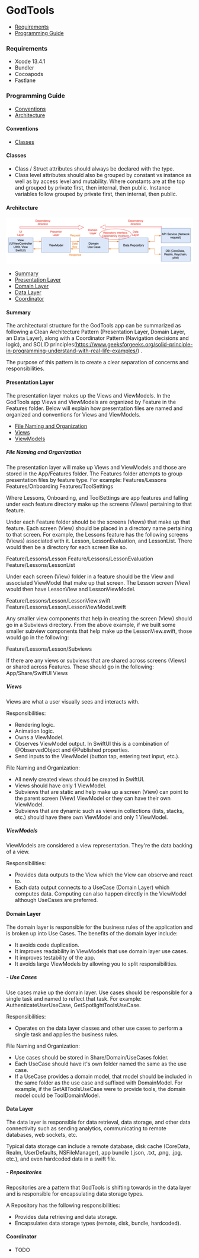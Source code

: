 GodTools
========

- [Requirements](#requirements)
- [Programming Guide](#programming-guide)

### Requirements

- Xcode 13.4.1
- Bundler
- Cocoapods
- Fastlane

### Programming Guide

- [Conventions](#conventions)
- [Architecture](#architecture)

#### Conventions

- [Classes](#classes)


#### Classes

- Class / Struct attributes should always be declared with the type.
- Class level attributes should also be grouped by constant vs instance as well as by access level and mutability. Where constants are at the top and grouped by private first, then internal, then public.  Instance variables follow grouped by private first, then internal, then public.   

#### Architecture

![alt text](ReadMeAssets/clean_architecture.png)

- [Summary](#summary)
- [Presentation Layer](#presentation-layer)
- [Domain Layer](#domain-layer)
- [Data Layer](#data-layer)
- [Coordinator](#coordinator)


#### Summary
The architectural structure for the GodTools app can be summarized as following a Clean Architecture Pattern (Presentation Layer, Domain Layer, an Data Layer), along with a Coordinator Pattern (Navigation decisions and logic), and SOLID principles(https://www.geeksforgeeks.org/solid-principle-in-programming-understand-with-real-life-examples/) .

The purpose of this pattern is to create a clear separation of concerns and responsibilities.

#### Presentation Layer

The presentation layer makes up the Views and ViewModels.  In the GodTools app Views and ViewModels are organized by Feature in the Features folder.  Below will explain how presentation files are named and organized and conventions for Views and ViewModels.

- [File Naming and Organization](#file-naming-and-organization)
- [Views](#views)
- [ViewModels](#viewmodels)

##### File Naming and Organization

The presentation layer will make up Views and ViewModels and those are stored in the App/Features folder.  The Features folder attempts to group presentation files by feature type. For example:
Features/Lessons
Features/Onboarding
Features/ToolSettings

Where Lessons, Onboarding, and ToolSettings are app features and falling under each feature directory make up the screens (Views) pertaining to that feature.

Under each Feature folder should be the screens (Views) that make up that feature.  Each screen (View) should be placed in a directory name pertaining to that screen.  For example, the Lessons feature has the following screens (Views) associated with it. Lesson, LessonEvaluation, and LessonList.  There would then be a directory for each screen like so.

Feature/Lessons/Lesson
Feature/Lessons/LessonEvaluation
Feature/Lessons/LessonList

Under each screen (View) folder in a feature should be the View and associated ViewModel that make up that screen.  The Lesson screen (View) would then have LessonView and LessonViewModel.

Feature/Lessons/Lesson/LessonView.swift
Feature/Lessons/Lesson/LessonViewModel.swift

Any smaller view components that help in creating the screen (View) should go in a Subviews directory.  From the above example, if we built some smaller subview components that help make up the LessonView.swift, those would go in the following:

Feature/Lessons/Lesson/Subviews

If there are any views or subviews that are shared across screens (Views) or shared across Features.  Those should go in the following:
App/Share/SwiftUI Views

##### Views

Views are what a user visually sees and interacts with.

Responsibilities:
- Rendering logic.
- Animation logic.
- Owns a ViewModel.
- Observes ViewModel output.  In SwiftUI this is a combination of @ObservedObject and @Published properties.
- Send inputs to the ViewModel (button tap, entering text input, etc.).

File Naming and Organization:
- All newly created views should be created in SwiftUI.
- Views should have only 1 ViewModel.
- Subviews that are static and help make up a screen (View) can point to the parent screen (View) ViewModel or they can have their own ViewModel.
- Subviews that are dynamic such as views in collections (lists, stacks, etc.) should have there own ViewModel and only 1 ViewModel.

##### ViewModels

ViewModels are considered a view representation.  They're the data backing of a view.

Responsibilities:
- Provides data outputs to the View which the View can observe and react to.
- Each data output connects to a UseCase (Domain Layer) which computes data.  Computing can also happen directly in the ViewModel although UseCases are preferred.

#### Domain Layer

The domain layer is responsible for the business rules of the application and is broken up into Use Cases.  The benefits of the domain layer include:
- It avoids code duplication.
- It improves readability in ViewModels that use domain layer use cases.
- It improves testability of the app.
- It avoids large ViewModels by allowing you to split responsibilities.


##### - Use Cases

Use cases make up the domain layer.  Use cases should be responsible for a single task and named to reflect that task.  For example: AuthenticateUserUseCase, GetSpotlightToolsUseCase.

Responsibilities:

- Operates on the data layer classes and other use cases to perform a single task and applies the business rules.

File Naming and Organization:
- Use cases should be stored in Share/Domain/UseCases folder.
- Each UseCase should have it's own folder named the same as the use case.  
- If a UseCase provides a domain model, that model should be included in the same folder as the use case and suffixed with DomainModel.  For example, if the GetAllToolsUseCase were to provide tools, the domain model could be ToolDomainModel.


#### Data Layer

The data layer is responsible for data retrieval, data storage, and other data connectivity such as sending analytics, communicating to remote databases, web sockets, etc.

Typical data storage can include a remote database, disk cache (CoreData, Realm, UserDefaults, NSFileManager), app bundle (.json, .txt, .png, .jpg, etc.), and even hardcoded data in a swift file.

##### - Repositories

Repositories are a pattern that GodTools is shifting towards in the data layer and is responsible for encapsulating data storage types.

A Repository has the following responsibilities:

- Provides data retrieving and data storage.
- Encapsulates data storage types (remote, disk, bundle, hardcoded).



#### Coordinator
- TODO

